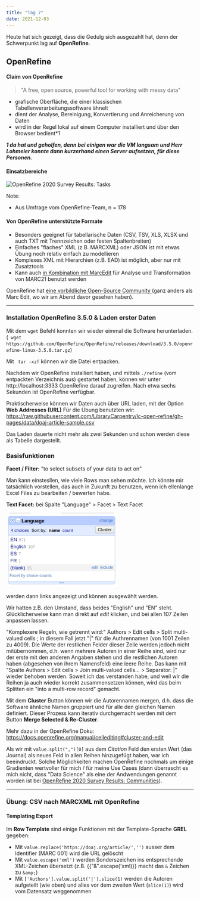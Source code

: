 ```yaml
---
title: "Tag 7"
date: 2021-12-03
---
```


Heute hat sich gezeigt, dass die Gedulg sich ausgezahlt hat, denn der Schwerpunkt lag auf **OpenRefine**.

## OpenRefine

#### Claim von OpenRefine

>  "A free, open source, powerful tool for working with messy data"

* grafische Oberfläche, die einer klassischen Tabellenverarbeitungssoftware ähnelt
* dient der Analyse, Bereinigung, Konvertierung und Anreicherung von Daten
* wird in der Regel lokal auf einem Computer installiert und über den Browser bedient*1

***1 da hat und geholfen, denn bei einigen war die VM langsam und Herr Lohmeier konnte dann kurzerhand einen Server aufsetzen, für diese Personen.***

#### Einsatzbereiche

![OpenRefine 2020 Survey Results: Tasks](https://raw.githubusercontent.com/OpenRefine/openrefine.github.com/master/images/2020survey/4.png)

Note:
- Aus Umfrage vom OpenRefine-Team, n = 178

#### Von OpenRefine unterstützte Formate

* Besonders geeignet für tabellarische Daten (CSV, TSV, XLS, XLSX und auch TXT mit Trennzeichen oder festen Spaltenbreiten)
* Einfaches "flaches" XML (z.B. MARCXML) oder JSON ist mit etwas Übung noch relativ einfach zu modellieren
* Komplexes XML mit Hierarchien (z.B. EAD) ist möglich, aber nur mit Zusatztools
* Kann auch [in Kombination mit MarcEdit](https://blog.reeset.net/archives/1873) für Analyse und Transformation von MARC21 benutzt werden


OpenRefine hat [eine vorbildliche Open-Source Community ](https://github.com/OpenRefine/OpenRefine/graphs/contributors) (ganz anders als Marc Edit, wo wir am Abend davor gesehen haben).

---

### Installation OpenRefine 3.5.0 & Laden erster Daten

Mit dem ```wget``` Befehl konnten wir wieder eimmal die Software herunterladen. (``` wget https://github.com/OpenRefine/OpenRefine/releases/download/3.5.0/openrefine-linux-3.5.0.tar.gz```)
    
Mit ``` tar -xzf``` können wir die Datei entpacken. 

Nachdem wir OpenRefine installiert haben, und mittels ```./refine``` (vom entpackten Verzeichnis aus) gestartet haben, können wir unter http://localhost:3333 OpenRefine darauf zugreifen. Nach etwa sechs Sekunden ist OpenRefine verfügbar.

Praktischerweise können wir Daten auch über URL laden, mit der Option **Web Addresses (URL)**
Für die Übung benutzten wir: https://raw.githubusercontent.com/LibraryCarpentry/lc-open-refine/gh-pages/data/doaj-article-sample.csv

Das Laden dauerte nicht mehr als zwei Sekunden und schon werden diese als Tabelle dargestellt.

### Basisfunktionen 

**Facet / Filter:** "to select subsets of your data to act on"

Man kann einstesllen, wie viele Rows man sehen möchte. Ich könnte mir tatsächlich vorstellen, das auch in Zukunft zu benutzen, wenn ich ellenlange Excel Files zu bearbeiten / bewerten habe.

**Text Facet:** bei Spalte "Language" > Facet > Text Facet

![screenshot Text Facet](../img/screenshot-text-facet.png)

werden dann links angezeigt und können ausgewählt werden.

Wir hatten z.B. den Umstand, dass beides "English" und "EN" steht. Glücklicherweise kann man direkt auf *edit* klicken, und bei allen 107 Zeilen anpassen lassen.

"Komplexere Regeln, wie getrennt wird:" Authors > Edit cells > Split multi-valued cells ; in diesem Fall jetzt "|" für die Authrennamen (von 1001 Zeilen zu 4009). Die Werte der restlichen Felder dieser Zeile werden jedoch nicht mitübernommen, d.h. wenn mehrere Autoren in einer Reihe sind, wird nur der erste mit den anderen Angaben stehen und die restlichen Autoren haben (abgesehen von ihrem Namensfeld) eine leere Reihe.
Das kann mit "Spalte Authors > Edit cells > Join multi-valued cells… > Separator: |" wieder behoben werden.
Soweit ich das verstanden habe, und weil wir die Reihen ja auch wieder korrekt zusammensetzen können, wird das beim Splitten ein "into a multi-row record"  gemacht.

Mit dem **Cluster** Button können wir die Autorennamen mergen, d.h. dass die Software ähnliche Namen gruppiert und für alle den gleichen Namen definiert. Dieser Prozess kann iterativ durchgemacht werden mit dem Button **Merge Selected & Re-Cluster**.

Mehr dazu in der OpenRefine Doku: https://docs.openrefine.org/manual/cellediting#cluster-and-edit

Als wir mit ```value.split(",")[0]``` aus dem *Citation* Feld den ersten Wert (das Journal) als neues Feld in allen Reihen hinzugefügt haben, war ich beeindruckt. Solche Möglichkeiten machen OpenRefine nochmals um einige Gradienten wertvoller für mich / für meine Use Cases (dann überrascht es mich nicht, dass "Data Science" als eine der Andwendungen genannt worden ist bei [OpenRefine 2020 Survey Results: Communities](https://raw.githubusercontent.com/OpenRefine/openrefine.github.com/master/images/2020survey/1.png)).

---

### Übung: CSV nach MARCXML mit OpenRefine

#### Templating Export

Im **Row Template** sind einige Funktionen mit der Template-Sprache **GREL** gegeben:

* Mit ```value.replace('https://doaj.org/article/','')``` ausser dem Identifier (MARC 001) wird die URL gelöscht
* Mit ```value.escape('xml')``` werden Sonderszeichen ins entsprechende XML-Zeichen übersetzt (z.B. {{"&".escape('xml)}} macht das ```&``` Zeichen zu ```&amp;```) 
* Mit ```['Authors'].value.split('|').slice(1)``` werden die Autoren aufgeteilt (wie oben) und alles vor dem zweiten Wert (```slice(1)```) wird vom Datensatz weggenommen

